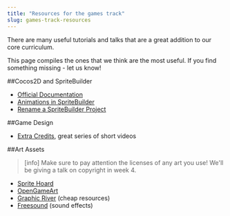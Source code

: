 ```yaml
---
title: "Resources for the games track"
slug: games-track-resources
---
```


There are many useful tutorials and talks that are a great addition to our core curriculum.

This page compiles the ones that we think are the most useful. If you find something missing - let us know!

##Cocos2D and SpriteBuilder

- [Official Documentation](https://www.makeschool.com/docs/)
- [Animations in SpriteBuilder](https://www.makeschool.com/sa/tutorial/lectures/spritebuilder-animations)
- [Rename a SpriteBuilder Project](http://meachware.blogspot.com/2015/04/rename-spritebuilder-project.html)

##Game Design

- [Extra Credits](https://www.youtube.com/user/ExtraCreditz), great series of short videos

##Art Assets

> [info]
> Make sure to pay attention the licenses of any art you use! We'll be giving a talk on copyright in week 4.

- [Sprite Hoard](https://www.makeschool.com/academy/art/set)
- [OpenGameArt](http://opengameart.org/)
- [Graphic River](http://graphicriver.net/) (cheap resources)
- [Freesound](https://www.freesound.org/) (sound effects)
